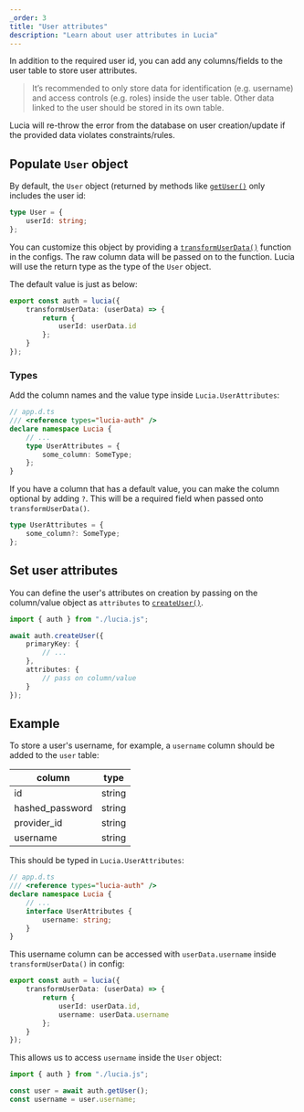 ```yaml
---
_order: 3
title: "User attributes"
description: "Learn about user attributes in Lucia"
---
```


In addition to the required user id, you can add any columns/fields to the user table to store user attributes.

> It’s recommended to only store data for identification (e.g. username) and access controls (e.g. roles) inside the user table. Other data linked to the user should be stored in its own table.

Lucia will re-throw the error from the database on user creation/update if the provided data violates constraints/rules.

## Populate `User` object

By default, the `User` object (returned by methods like [`getUser()`](/reference/lucia-auth/auth#getuser) only includes the user id:

```ts
type User = {
	userId: string;
};
```

You can customize this object by providing a [`transformUserData()`](/basics/configuration#transformuserdata) function in the configs. The raw column data will be passed on to the function. Lucia will use the return type as the type of the `User` object.

The default value is just as below:

```ts
export const auth = lucia({
	transformUserData: (userData) => {
		return {
			userId: userData.id
		};
	}
});
```

### Types

Add the column names and the value type inside `Lucia.UserAttributes`:

```ts
// app.d.ts
/// <reference types="lucia-auth" />
declare namespace Lucia {
	// ...
	type UserAttributes = {
		some_column: SomeType;
	};
}
```

If you have a column that has a default value, you can make the column optional by adding `?`. This will be a required field when passed onto `transformUserData()`.

```ts
type UserAttributes = {
	some_column?: SomeType;
};
```

## Set user attributes

You can define the user's attributes on creation by passing on the column/value object as `attributes` to [`createUser()`](/reference/lucia-auth/auth#createuser).

```ts
import { auth } from "./lucia.js";

await auth.createUser({
	primaryKey: {
		// ...
	},
	attributes: {
		// pass on column/value
	}
});
```

## Example

To store a user's username, for example, a `username` column should be added to the `user` table:

| column          | type   |
| --------------- | ------ |
| id              | string |
| hashed_password | string |
| provider_id     | string |
| username        | string |

This should be typed in `Lucia.UserAttributes`:

```ts
// app.d.ts
/// <reference types="lucia-auth" />
declare namespace Lucia {
	// ...
	interface UserAttributes {
		username: string;
	}
}
```

This username column can be accessed with `userData.username` inside `transformUserData()` in config:

```ts
export const auth = lucia({
	transformUserData: (userData) => {
		return {
			userId: userData.id,
			username: userData.username
		};
	}
});
```

This allows us to access `username` inside the `User` object:

```ts
import { auth } from "./lucia.js";

const user = await auth.getUser();
const username = user.username;
```
